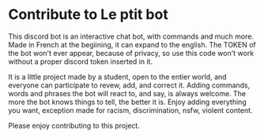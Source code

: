 # Contribute to Le ptit bot

This discord bot is an interactive chat bot, with commands and much more. Made in French at the begiining, it can expand to the english. The TOKEN of the bot won't ever appear, because of privacy, so use this code won't work without a proper discord token inserted in it.

It is a little project made by a student, open to the entier world, and everyone can participate to revew, add, and correct it. Adding commands, words and phrases the bot will react to, and say, is always welcome. The more the bot knows things to tell, the better it is. Enjoy adding everything you want, exception made for racism, discrimination, nsfw, violent content.

Please enjoy contributing to this project.
